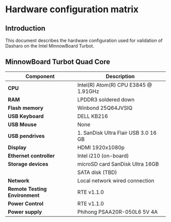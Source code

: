 # Hardware configuration matrix

## Introduction

This document describes the hardware configuration used for validation of
Dasharo on the Intel MinnowBoard Turbot.

## MinnowBoard Turbot Quad Core

| Component                      | Description                                 |
|--------------------------------|---------------------------------------------|
| **CPU**                        | Intel(R) Atom(R) CPU E3845 @ 1.91GHz        |
| **RAM**                        | LPDDR3 soldered down                        |
| **Flash memory**               | Winbond 25Q64JVSIQ                          |
| **USB Keyboard**               | DELL KB216                                  |
| **USB Mouse**                  | None                                        |
| **USB pendrives**              | 1. SanDisk Ultra  Flair USB 3.0 16 GB       |
| **Display**                    | HDMI 1920x1080p                             |
| **Ethernet controller**        | Intel i210 (on-board)                       |
| **Storage devices**            | microSD card SanDisk Ultra 16GB             |
|                                | SATA disk (TBD)                             |
| **Network**                    | Local network wired connection              |
| **Remote Testing Environment** | RTE v1.1.0                                  |
| **Power Control**              | RTE v1.1.0                                  |
| **Power supply**               | Phihong PSAA20R-050L6 5V 4A                 |
